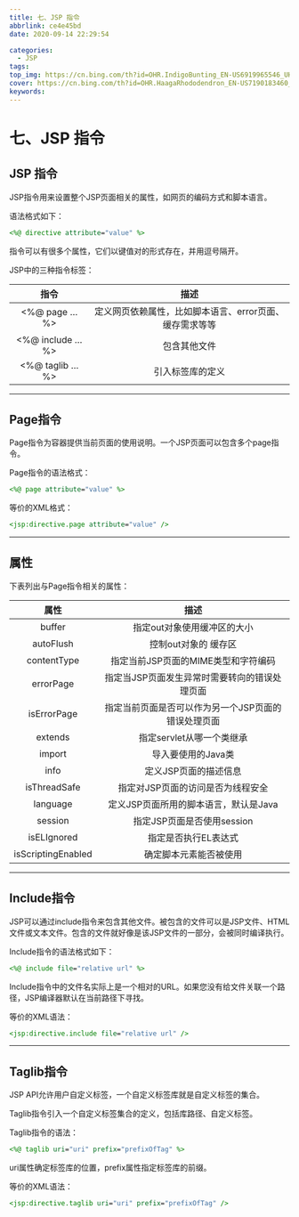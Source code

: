 ```yaml
---
title: 七、JSP 指令
abbrlink: ce4e45bd
date: 2020-09-14 22:29:54

categories:
  - JSP
tags:
top_img: https://cn.bing.com/th?id=OHR.IndigoBunting_EN-US6919965546_UHD.jpg
cover: https://cn.bing.com/th?id=OHR.HaagaRhododendron_EN-US7190183460_UHD.jpg
keywords:  
---
```

# 七、JSP 指令

## JSP 指令

JSP指令用来设置整个JSP页面相关的属性，如网页的编码方式和脚本语言。

语法格式如下：

```JSP
<%@ directive attribute="value" %>
```

指令可以有很多个属性，它们以键值对的形式存在，并用逗号隔开。

JSP中的三种指令标签：

|     **指令**     |                        **描述**                         |
| :--------------: | :-----------------------------------------------------: |
|  <%@ page … %>   | 定义网页依赖属性，比如脚本语言、error页面、缓存需求等等 |
| <%@ include … %> |                      包含其他文件                       |
| <%@ taglib … %>  |                    引入标签库的定义                     |

------

## Page指令

Page指令为容器提供当前页面的使用说明。一个JSP页面可以包含多个page指令。

Page指令的语法格式：

```JSP
<%@ page attribute="value" %>
```

等价的XML格式：

```JSP
<jsp:directive.page attribute="value" />
```

------

## 属性

下表列出与Page指令相关的属性：

|      **属性**      |                      **描述**                       |
| :----------------: | :-------------------------------------------------: |
|       buffer       |             指定out对象使用缓冲区的大小             |
|     autoFlush      |                控制out对象的 缓存区                 |
|    contentType     |         指定当前JSP页面的MIME类型和字符编码         |
|     errorPage      |    指定当JSP页面发生异常时需要转向的错误处理页面    |
|    isErrorPage     | 指定当前页面是否可以作为另一个JSP页面的错误处理页面 |
|      extends       |              指定servlet从哪一个类继承              |
|       import       |                 导入要使用的Java类                  |
|        info        |                定义JSP页面的描述信息                |
|    isThreadSafe    |          指定对JSP页面的访问是否为线程安全          |
|      language      |        定义JSP页面所用的脚本语言，默认是Java        |
|      session       |             指定JSP页面是否使用session              |
|    isELIgnored     |                指定是否执行EL表达式                 |
| isScriptingEnabled |               确定脚本元素能否被使用                |

------

## Include指令

JSP可以通过include指令来包含其他文件。被包含的文件可以是JSP文件、HTML文件或文本文件。包含的文件就好像是该JSP文件的一部分，会被同时编译执行。

Include指令的语法格式如下：

```JSP
<%@ include file="relative url" %>
```

Include指令中的文件名实际上是一个相对的URL。如果您没有给文件关联一个路径，JSP编译器默认在当前路径下寻找。

等价的XML语法：

```JSP
<jsp:directive.include file="relative url" />
```

------

## Taglib指令

JSP API允许用户自定义标签，一个自定义标签库就是自定义标签的集合。

Taglib指令引入一个自定义标签集合的定义，包括库路径、自定义标签。

Taglib指令的语法：

```JSP
<%@ taglib uri="uri" prefix="prefixOfTag" %>
```

uri属性确定标签库的位置，prefix属性指定标签库的前缀。

等价的XML语法：

```JSP
<jsp:directive.taglib uri="uri" prefix="prefixOfTag" />
```